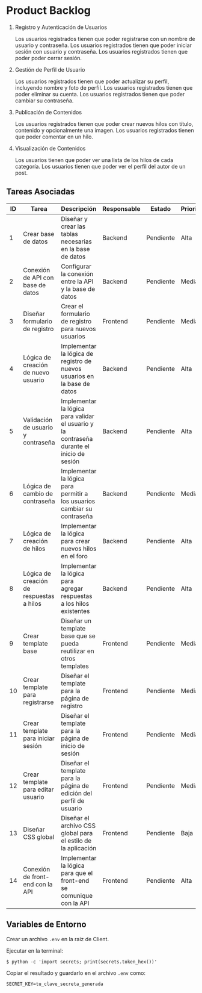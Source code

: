 # Product Backlog

1. Registro y Autenticación de Usuarios

   Los usuarios registrados tienen que poder registrarse con un nombre de usuario y contraseña.
   Los usuarios registrados tienen que poder iniciar sesión con usuario y contraseña.
   Los usuarios registrados tienen que poder poder cerrar sesión.

2. Gestión de Perfil de Usuario

   Los usuarios registrados tienen que poder actualizar su perfil, incluyendo nombre y foto de perfil.
   Los usuarios registrados tienen que poder eliminar su cuenta.
   Los usuarios registrados tienen que poder cambiar su contraseña.

3. Publicación de Contenidos

   Los usuarios registrados tienen que poder crear nuevos hilos con título, contenido y opcionalmente una imagen.
   Los usuarios registrados tienen que poder comentar en un hilo.

4. Visualización de Contenidos

   Los usuarios tienen que poder ver una lista de los hilos de cada categoría.
   Los usuarios tienen que poder ver el perfil del autor de un post.

## Tareas Asociadas

| ID  | Tarea                                    | Descripción                                                                               | Responsable | Estado    | Prioridad |
| --- | ---------------------------------------- | ----------------------------------------------------------------------------------------- | ----------- | --------- | --------- |
| 1   | Crear base de datos                      | Diseñar y crear las tablas necesarias en la base de datos                                 | Backend     | Pendiente | Alta      |
| 2   | Conexión de API con base de datos        | Configurar la conexión entre la API y la base de datos                                    | Backend     | Pendiente | Media     |
| 3   | Diseñar formulario de registro           | Crear el formulario de registro para nuevos usuarios                                      | Frontend    | Pendiente | Media     |
| 4   | Lógica de creación de nuevo usuario      | Implementar la lógica de registro de nuevos usuarios en la base de datos                  | Backend     | Pendiente | Alta      |
| 5   | Validación de usuario y contraseña       | Implementar la lógica para validar el usuario y la contraseña durante el inicio de sesión | Backend     | Pendiente | Alta      |
| 6   | Lógica de cambio de contraseña           | Implementar la lógica para permitir a los usuarios cambiar su contraseña                  | Backend     | Pendiente | Media     |
| 7   | Lógica de creación de hilos              | Implementar la lógica para crear nuevos hilos en el foro                                  | Backend     | Pendiente | Alta      |
| 8   | Lógica de creación de respuestas a hilos | Implementar la lógica para agregar respuestas a los hilos existentes                      | Backend     | Pendiente | Alta      |
| 9   | Crear template base                      | Diseñar un template base que se pueda reutilizar en otros templates                       | Frontend    | Pendiente | Media     |
| 10  | Crear template para registrarse          | Diseñar el template para la página de registro                                            | Frontend    | Pendiente | Media     |
| 11  | Crear template para iniciar sesión       | Diseñar el template para la página de inicio de sesión                                    | Frontend    | Pendiente | Media     |
| 12  | Crear template para editar usuario       | Diseñar el template para la página de edición del perfil de usuario                       | Frontend    | Pendiente | Media     |
| 13  | Diseñar CSS global                       | Diseñar el archivo CSS global para el estilo de la aplicación                             | Frontend    | Pendiente | Baja      |
| 14  | Conexión de front-end con la API         | Implementar la lógica para que el front-end se comunique con la API                       | Frontend    | Pendiente | Alta      |

## Variables de Entorno

Crear un archivo `.env` en la raiz de Client.

Ejecutar en la terminal:

```
$ python -c 'import secrets; print(secrets.token_hex())'
```

Copiar el resultado y guardarlo en el archivo `.env` como:

```
SECRET_KEY=tu_clave_secreta_generada
```
